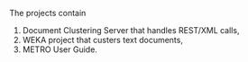 The projects contain
1. Document Clustering Server that handles REST/XML calls, 
2. WEKA project that custers text documents,
3. METRO User Guide.
